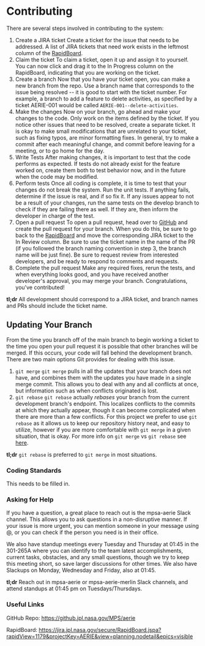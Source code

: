 # Contributing
There are several steps involved in contributing to the system:
  1. Create a JIRA ticket
        Create a ticket for the issue that needs to be addressed. A list of JIRA tickets that need work exists in the
        leftmost column of the
        [RapidBoard](https://jira.jpl.nasa.gov/secure/RapidBoard.jspa?rapidView=1179&projectKey=AERIE).
  2. Claim the ticket
        To claim a ticket, open it up and assign it to yourself. You can now click and drag it to the In Progress column
        on the RapidBoard, indicating that you are working on the ticket.
  3. Create a branch
       Now that you have your ticket open, you can make a new branch from the repo. Use a branch name that corresponds to
       the issue being resolved -- it is good to start with the ticket number. For example, a branch to add a feature to
       delete activities, as specified by a ticket AERIE-001 would be called `AERIE-001--delete-activities`.
  4. Make the changes
       Now on your branch, go ahead and make your changes to the code. Only work on the items defined by the ticket. If you
       notice other issues that need to be resolved, create a separate ticket. It is okay to make small modifications that
       are unrelated to your ticket, such as fixing typos, are minor formatting fixes. In general, try to make a commit
       after each meaningful change, and commit before leaving for a meeting, or to go home for the day.
  5. Write Tests
       After making changes, it is important to test that the code performs as expected. If tests do not already exist for
       the feature worked on, create them both to test behavior now, and in the future when the code may be modified.
  6. Perform tests
       Once all coding is complete, it is time to test that your changes do not break the system. Run the unit tests. If anything fails, determine if the issue is real, and if so fix it. If any issues
       appear to not be a result of your changes, run the same tests on the develop branch to check if they are failing
       there as well. If they are, then inform the developer in charge of the test.
  7. Open a pull request
       To open a pull request, head over to [GitHub](https://github.jpl.nasa.gov/MPS/aerie) and create the pull request for
       your branch. When you do this, be sure to go back to the
       [RapidBoard](https://jira.jpl.nasa.gov/secure/RapidBoard.jspa?rapidView=1179&projectKey=AERIE) and move the
       corresponding JIRA ticket to the In Review column. Be sure to use the ticket name in the name of the PR
       (if you followed the branch naming convention in step 3, the branch name will be just fine). Be sure to request
       review from interested developers, and be ready to respond to comments and requests.
  8. Complete the pull request
       Make any required fixes, rerun the tests, and when everything looks good, and you have received another developer's
       approval, you may merge your branch. Congratulations, you've contributed!

**tl;dr**
All development should correspond to a JIRA ticket, and branch names and PRs should include the ticket name.

## Updating Your Branch
From the time you branch off of the main branch to begin working a ticket to the time you open your pull request it is
possible that other branches will be merged. If this occurs, your code will fall behind the development branch. There are
two main options Git provides for dealing with this issue.
  1. `git merge`
        `git merge` pulls in all the updates that your branch does not have, and combines them with the updates you have
        made in a single merge commit. This allows you to deal with any and all conflicts at once, but information such as
        when conflicts originated is lost.
  2. `git rebase`
        `git rebase` actually _rebases_ your branch from the current development branch's endpoint. This localizes conflicts
        to the commits at which they actually appear, though it can become complicated when there are more than a few
        conflicts.
For this project we prefer to use `git rebase` as it allows us to keep our repository history neat, and
easy to utilize, however if you are more comfortable with `git merge` in a given situation, that is okay. For more
info on `git merge` vs `git rebase` see [here](https://www.atlassian.com/git/tutorials/merging-vs-rebasing).

**tl;dr**
`git rebase` is preferred to `git merge` in most situations.

### Coding Standards

This needs to be filled in.

### Asking for Help

If you have a question, a great place to reach out is the mpsa-aerie Slack channel. This allows you to ask questions in a
non-disruptive manner. If your issue is more urgent, you can mention someone in your message using @, or you can check if
the person you need is in their office.

We also have standup meetings every Tuesday and Thursday at 01:45 in the 301-265A where you can identify to the team latest
accomplishments, current tasks, obstacles, and any small questions, though we try to keep this meeting short, so save larger
discussions for other times. We also have Slackups on Monday, Wednesday and Friday, also at 01:45.

**tl;dr**
Reach out in mpsa-aerie or mpsa-aerie-merlin Slack channels, and attend standups at 01:45 pm on Tuesdays/Thursdays.

### Useful Links
GitHub Repo: https://github.jpl.nasa.gov/MPS/aerie

RapidBoard: https://jira.jpl.nasa.gov/secure/RapidBoard.jspa?rapidView=1179&projectKey=AERIE&view=planning.nodetail&epics=visible

